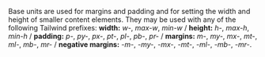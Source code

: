 Base units are used for margins and padding and for setting the width and height of smaller content elements. They may be used with any of the following Tailwind prefixes: __width:__ *w-*, *max-w*, *min-w* / __height:__ *h-*, *max-h*, *min-h* / __padding:__ *p-*, *py-*, *px-*, *pt-*, *pl-*, *pb-*, *pr-* / __margins:__ *m-*, *my-*, *mx-*, *mt-*, *ml-*, *mb-*, *mr-* / __negative margins:__ *-m-*, *-my-*, *-mx-*, *-mt-*, *-ml-*, *-mb-*, *-mr-*.
